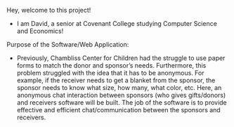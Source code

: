 Hey, welcome to this project!
- I am David, a senior at Covenant College studying Computer Science and Economics!

Purpose of the Software/Web Application:
- Previously, Chambliss Center for Children had the struggle to use paper forms to match the donor and sponsor’s needs. Furthermore, this problem struggled with the idea that it has to be anonymous. For example, if the receiver needs to get a blanket from the sponsor, the sponsor needs to know what size, how many, what color, etc. Here, an  anonymous chat interaction between sponsors (who gives gifts/donors) and receivers software will be built. The job of the software is to provide effective and efficient chat/communication between the sponsors and receivers.


